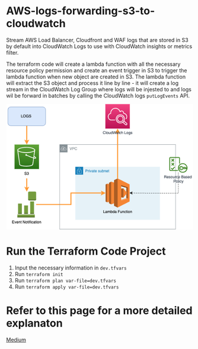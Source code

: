 # AWS-logs-forwarding-s3-to-cloudwatch
Stream AWS Load Balancer, Cloudfront and WAF logs that are stored in S3 by default into CloudWatch Logs to use with CloudWatch insights or metrics filter.

The terraform code will create a lambda function with all the necessary resource policy permission and create an event trigger in S3 to trigger the lambda function when new object are created in S3. The lambda function will extract the S3 object and process it line by line - it will create a log stream in the CloudWatch Log Group where logs will be injested to and logs wil be forward in batches by calling the CloudWatch logs `putLogEvents` API. 

![Architecture Diagram](diagram/architecture.png)

# Run the Terraform Code Project
1. Input the necessary information in `dev.tfvars`
2. Run `terraform init`
3. Run `terraform plan var-file=dev.tfvars`
4. Run `terraform apply var-file=dev.tfvars`

# Refer to this page for a more detailed explanaton
[Medium](https://medium.com/@xinweiiiii/forwards-logs-from-aws-s3-to-aws-cloudwatch-real-time-5934287ca1f)

